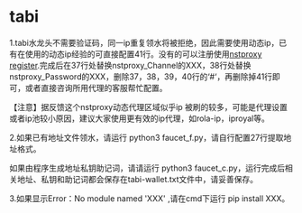 # tabi

1.tabi水龙头不需要验证码，同一ip重复领水将被拒绝，因此需要使用动态ip，已有在使用的动态ip经验的可直接配置41行。没有的可以注册使用[nstproxy register](https://app.nstproxy.com/register?i=zsqgWP).完成后在37行处替换nstproxy_Channel的XXX，38行处替换nstproxy_Password的XXX，删除37，38，39，40行的‘#‘，再删除掉41行即可，或者直接咨询所用代理的客服帮忙配置。

【注意】据反馈这个nstproxy动态代理区域似乎ip 被刷的较多，可能是代理设置或者ip池较小原因，建议大家使用更有效的ip代理，如rola-ip，iproyal等。

2.如果已有地址文件领水，请运行 python3 faucet_f.py，请自行配置27行提取地址格式。

如果由程序生成地址私钥助记词，请请运行 python3 faucet_c.py，运行完成后相关地址、私钥和助记词都会保存在tabi-wallet.txt文件中，请妥善保存。

3.如果显示Error：No module named 'XXX' ,请在cmd下运行 pip install XXX。
